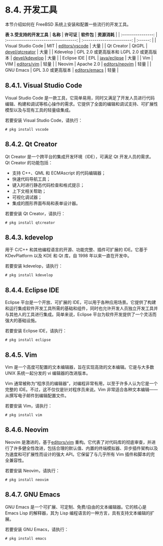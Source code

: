 # 8.4. 开发工具

本节介绍如何在 FreeBSD 系统上安装和配置一些流行的开发工具。

**表 3.受支持的开发工具**
| **名称** | **许可证** | **软件包** | **资源消耗** |
| :----------------: | :------------------------------------: | :-------------------------: | :------: |
| Visual Studio Code | MIT | [editors/vscode](https://cgit.freebsd.org/ports/tree/editors/vscode/pkg-descr) | 大量 |
| Qt Creator | QtGPL | [devel/qtcreator](https://cgit.freebsd.org/ports/tree/devel/qtcreator/pkg-descr) | 大量 |
| Kdevelop | GPL 2.0 或更高版本和 LGPL 2.0 或更高版本 | [devel/kdevelop](https://cgit.freebsd.org/ports/tree/devel/kdevelop/pkg-descr) | 大量 |
| Eclipse IDE | EPL | [java/eclipse](https://cgit.freebsd.org/ports/tree/java/eclipse/pkg-descr) | 大量 |
| Vim | VIM | [editors/vim](https://cgit.freebsd.org/ports/tree/editors/vim/pkg-descr) | 轻量 |
| Neovim | Apache 2.0 | [editors/neovim](https://cgit.freebsd.org/ports/tree/editors/neovim/pkg-descr) | 轻量 |
| GNU Emacs | GPL 3.0 或更高版本 | [editors/emacs](https://cgit.freebsd.org/ports/tree/editors/emacs/pkg-descr) | 轻量 |

## 8.4.1. Visual Studio Code

Visual Studio Code 是一款工具，它简单易用，同时又满足了开发人员进行代码编辑、构建和调试等核心操作的需求。它提供了全面的编辑和调试支持、可扩展性模型以及与现有工具的轻量级集成。

若要安装 Visual Studio Code，请执行：

```
# pkg install vscode
```

## 8.4.2. Qt Creator

Qt Creator 是一个跨平台的集成开发环境（IDE），可满足 Qt 开发人员的需求。Qt Creator 的功能包括：

- 支持 C++、QML 和 ECMAscript 的代码编辑器；
- 快速代码导航工具；
- 键入时进行静态代码检查和格式提示；
- 上下文相关帮助；
- 可视化调试器；
- 集成的图形界面布局和表单设计器。

若要安装 Qt Creator，请执行：

```
# pkg install qtcreator
```

## 8.4.3. kdevelop

用于 C/C++ 和其他编程语言的开源、功能完整、插件可扩展的 IDE。它基于 KDevPlatform 以及 KDE 和 Qt 库，自 1998 年以来一直在开发中。

若要安装 kdevelop，请执行：

```
# pkg install kdevelop
```

## 8.4.4. Eclipse IDE

Eclipse 平台是一个开放、可扩展的 IDE，可以用于各种应用场景。它提供了构建和运行集成软件开发工具所需的基础和组件，同时也允许开发人员独立开发工具并与其他人的工具进行集成。简单来说，Eclipse 平台为软件开发提供了一个灵活而强大的基础设施。

若要安装 Eclipse IDE，请执行：

```
# pkg install eclipse
```

## 8.4.5. Vim

Vim 是一个高度可配置的文本编辑器，旨在实现高效的文本编辑。它是与大多数 UNIX 系统一起分发的 vi 编辑器的改进版本。

Vim 通常被称为“程序员的编辑器”，对编程非常有用，以至于许多人认为它是一个完整的 IDE。不过，这不仅仅是针对程序员来说。Vim 非常适合各种文本编辑——从撰写电子邮件到编辑配置文件。

若要安装 Vim，请执行：

```
# pkg install vim
```

## 8.4.6. Neovim

Neovim 是激进的，基于[editors/vim](https://cgit.freebsd.org/ports/tree/editors/vim/pkg-descr) 重构。它代表了对代码库的彻底审查，并进行了许多健全性改进，包括合理的默认值、内置的终端模拟器、异步插件架构以及为速度和可扩展性而设计的强大 API。它保留了与几乎所有 Vim 插件和脚本的完全兼容性。

若要安装 Neovim，请执行：

```
# pkg install neovim
```

## 8.4.7. GNU Emacs

GNU Emacs 是一个可扩展、可定制、免费/自由的文本编辑器。它的核心是 Emacs Lisp 的解释器，其为 Lisp 编程语言的一种方言，具有支持文本编辑的扩展。

若要安装 GNU Emacs，请执行：

```
# pkg install emacs
```